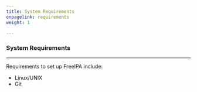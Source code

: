 ```yaml
---
title: System Requirements
onpagelink: requirements
weight: 1

---
```


### **System Requirements**
-------------------

Requirements to set up FreeIPA include:

*   Linux/UNIX
*   Git


